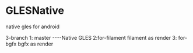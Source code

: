 # GLESNative
native gles for android


3-branch
1: master ----Native GLES
2:for-filament   filament as render
3: for-bgfx      bgfx as render

